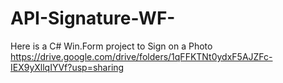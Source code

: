 # API-Signature-WF-
Here is a C# Win.Form project to Sign on a Photo
https://drive.google.com/drive/folders/1qFFKTNt0ydxF5AJZFc-IEX9yXllqIYVf?usp=sharing
